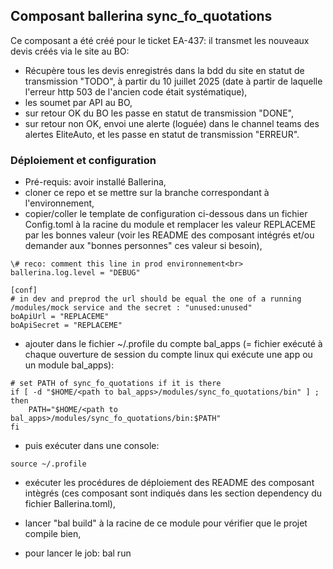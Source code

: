 ## Composant ballerina sync_fo_quotations

Ce composant a été créé pour le ticket EA-437: il transmet les nouveaux devis créés via le site au BO:
* Récupère tous les devis enregistrés dans la bdd du site en statut de transmission "TODO",  à partir du 10 juillet 2025 (date à partir de laquelle l'erreur http 503 de l'ancien code était systématique),
* les soumet par API au BO,
* sur retour OK du BO les passe en statut de transmission "DONE",
* sur retour non OK, envoi une alerte (loguée) dans le channel teams des alertes EliteAuto, et les passe en statut de transmission "ERREUR".


### Déploiement et configuration

* Pré-requis: avoir installé Ballerina,
* cloner ce repo et se mettre sur la branche correspondant à l'environnement,
* copier/coller le template de configuration ci-dessous dans un fichier Config.toml à la racine du module et remplacer les valeur REPLACEME par les bonnes valeur (voir les README des composant intégrés et/ou demander aux "bonnes personnes" ces valeur si besoin),

```
\# reco: comment this line in prod environnement<br>
ballerina.log.level = "DEBUG"

[conf]
# in dev and preprod the url should be equal the one of a running /modules/mock service and the secret : "unused:unused"
boApiUrl = "REPLACEME"
boApiSecret = "REPLACEME"
```

* ajouter dans le fichier ~/.profile du compte bal_apps (= fichier exécuté à chaque ouverture de session du compte linux qui exécute une app ou un module bal_apps):
```
# set PATH of sync_fo_quotations if it is there
if [ -d "$HOME/<path to bal_apps>/modules/sync_fo_quotations/bin" ] ; then
    PATH="$HOME/<path to bal_apps>/modules/sync_fo_quotations/bin:$PATH"
fi
```
* puis exécuter dans une console:
```
source ~/.profile
```
* exécuter les procédures de déploiement des README des composant intègrés (ces composant sont  indiqués dans les section dependency du fichier Ballerina.toml),

* lancer "bal build" à la racine de ce module pour vérifier que le projet compile bien,
* pour lancer le job: bal run



